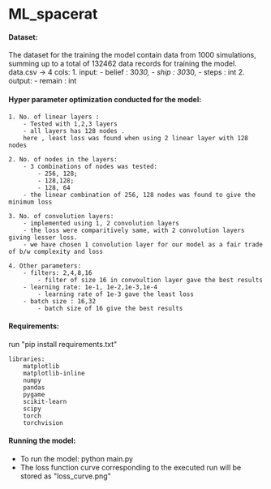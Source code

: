 # ML_spacerat

#### Dataset:
The dataset for the training the model contain data from 1000 simulations, summing up to a total of 132462 data records for training the model.
    data.csv -> 4 cols: 
    1. input:
        - belief : 30*30,
        - ship : 30*30,
        - steps : int
    2. output:
        - remain : int


#### Hyper parameter optimization conducted for the model:
    1. No. of linear layers : 
        - Tested with 1,2,3 layers 
        - all layers has 128 nodes .
        here , least loss was found when using 2 linear layer with 128 nodes

    2. No. of nodes in the layers: 
        - 3 combinations of nodes was tested:
            - 256, 128; 
            - 128,128; 
            - 128, 64
        - the linear combination of 256, 128 nodes was found to give the minimum loss

    3. No. of convolution layers:
        - implemented using 1, 2 convolution layers 
        - the loss were comparitively same, with 2 convolution layers giving lesser loss.
        - we have chosen 1 convolution layer for our model as a fair trade of b/w complexity and loss

    4. Other parameters:
        - filters: 2,4,8,16 
            - filter of size 16 in convoultion layer gave the best results
        - learning rate: 1e-1, 1e-2,1e-3,1e-4
            - learning rate of 1e-3 gave the least loss
        - batch size : 16,32
            - batch size of 16 give the best results
 
#### Requirements:
run "pip install requirements.txt"

    libraries:
        matplotlib
        matplotlib-inline
        numpy
        pandas
        pygame
        scikit-learn
        scipy
        torch
        torchvision

#### Running the model:
- To run the model: python main.py
- The loss function curve corresponding to the executed run will be stored as "loss_curve.png"